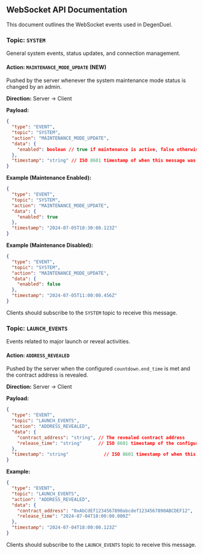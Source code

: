 ## WebSocket API Documentation

This document outlines the WebSocket events used in DegenDuel.

### Topic: `SYSTEM`

General system events, status updates, and connection management.

#### Action: `MAINTENANCE_MODE_UPDATE` (NEW)

Pushed by the server whenever the system maintenance mode status is changed by an admin.

**Direction:** Server -> Client

**Payload:**

```json
{
  "type": "EVENT",
  "topic": "SYSTEM",
  "action": "MAINTENANCE_MODE_UPDATE",
  "data": {
    "enabled": boolean // true if maintenance is active, false otherwise
  },
  "timestamp": "string" // ISO 8601 timestamp of when this message was sent by the server
}
```

**Example (Maintenance Enabled):**

```json
{
  "type": "EVENT",
  "topic": "SYSTEM",
  "action": "MAINTENANCE_MODE_UPDATE",
  "data": {
    "enabled": true
  },
  "timestamp": "2024-07-05T10:30:00.123Z"
}
```

**Example (Maintenance Disabled):**

```json
{
  "type": "EVENT",
  "topic": "SYSTEM",
  "action": "MAINTENANCE_MODE_UPDATE",
  "data": {
    "enabled": false
  },
  "timestamp": "2024-07-05T11:00:00.456Z"
}
```

Clients should subscribe to the `SYSTEM` topic to receive this message.

### Topic: `LAUNCH_EVENTS`

Events related to major launch or reveal activities.

#### Action: `ADDRESS_REVEALED`

Pushed by the server when the configured `countdown.end_time` is met and the contract address is revealed.

**Direction:** Server -> Client

**Payload:**

```json
{
  "type": "EVENT",
  "topic": "LAUNCH_EVENTS",
  "action": "ADDRESS_REVEALED",
  "data": {
    "contract_address": "string", // The revealed contract address
    "release_time": "string"      // ISO 8601 timestamp of the configured release time
  },
  "timestamp": "string"             // ISO 8601 timestamp of when this message was sent by the server
}
```

**Example:**

```json
{
  "type": "EVENT",
  "topic": "LAUNCH_EVENTS",
  "action": "ADDRESS_REVEALED",
  "data": {
    "contract_address": "0xAbCdEf1234567890abcdef1234567890ABCDEF12",
    "release_time": "2024-07-04T18:00:00.000Z"
  },
  "timestamp": "2024-07-04T18:00:00.123Z"
}
```

Clients should subscribe to the `LAUNCH_EVENTS` topic to receive this message. 